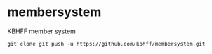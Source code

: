 membersystem
============

KBHFF member system

```
git clone git push -u https://github.com/kbhff/membersystem.git
```

